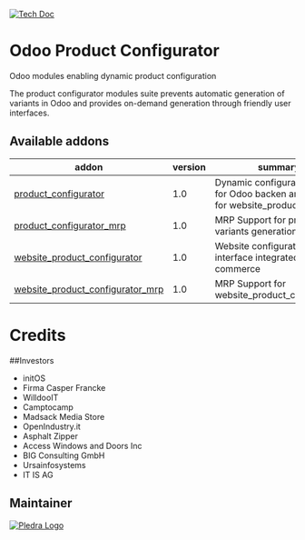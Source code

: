 [![Tech Doc](http://img.shields.io/badge/9.0-docs-8f8f8f.svg?style=flat)](https://www.pledra.com/odoo-product-configurator/documentation)

# Odoo Product Configurator
Odoo modules enabling dynamic product configuration

The product configurator modules suite prevents automatic generation of variants in Odoo and provides on-demand generation through friendly user interfaces.

[//]: # (addons)
Available addons
----------------
addon | version | summary
--- | --- | ---
[product_configurator](product_configurator/) | 1.0 | Dynamic configuration wizard for Odoo backen and dBase for website_product_config
[product_configurator_mrp](product_configurator_mrp/) | 1.0  | MRP Support for product variants generation
[website_product_configurator](website_product_configurator/) | 1.0 | Website configuration interface integrated with e-commerce
[website_product_configurator_mrp](website_product_configurator_mrp) | 1.0 | MRP Support for website_product_configurator

[//]: # (end addons)


# Credits

##Investors

* initOS
* Firma Casper Francke
* WilldooIT
* Camptocamp
* Madsack Media Store
* OpenIndustry.it
* Asphalt Zipper
* Access Windows and Doors Inc
* BIG Consulting GmbH
* Ursainfosystems
* IT IS AG

Maintainer
----------

[![Pledra Logo](https://www.pledra.com/logo.png)](https://www.pledra.com/)
